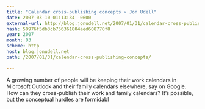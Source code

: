 ```yaml
---
title: "Calendar cross-publishing concepts « Jon Udell"
date: 2007-03-10 01:13:34 -0600
external-url: http://blog.jonudell.net/2007/01/31/calendar-cross-publishing-concepts/
hash: 50976f5db3cb756361804aed608770f8
year: 2007
month: 03
scheme: http
host: blog.jonudell.net
path: /2007/01/31/calendar-cross-publishing-concepts/

---
```


A growing number of people will be keeping their work calendars in Microsoft Outlook and their family calendars elsewhere, say on Google. How can they cross-publish their work and family calendars? It’s possible, but the conceptual hurdles are formidabl
